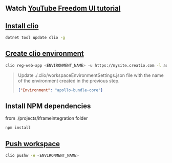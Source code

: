 ## Watch [YouTube Freedom UI tutorial]

## [Install clio]

```bash
dotnet tool update clio -g
```

## [Create clio environment]

```bash
clio reg-web-app <ENVIRONMENT_NAME> -u https://mysite.creatio.com -l administrator -p password
```

> Update ./.clio/workspaceEnvironmentSettings.json file with the name of the environment created in the previous step.
>```json
> {"Environment": "apollo-bundle-core"}
>```

## Install NPM dependencies

from ./projects/iframeintegration folder

```bash
npm install
```

## [Push workspace]

```bash
clio pushw -e <ENVIRONMENT_NAME>
```

<!-- Named links -->

[Create clio environment]:https://github.com/kirillkrylov/iframe-demo.git

[Install clio]: https://github.com/Advance-Technologies-Foundation/clio/blob/master/README.md#windows

[Push workspace]: https://github.com/Advance-Technologies-Foundation/clio/blob/master/README.md#windows

[YouTube Freedom UI tutorial]: https://youtu.be/IbYrd4QyMAY?si=Oev_YPi8XFYrNBe4
